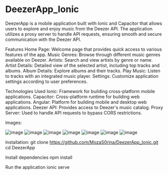 # DeezerApp_Ionic
DeezerApp is a mobile application built with Ionic and Capacitor that allows users to explore and enjoy music from the Deezer API. The application utilizes a proxy server to handle API requests, ensuring smooth and secure communication with the Deezer API.

Features
Home Page: Welcome page that provides quick access to various features of the app.
Music Genres: Browse through different music genres available on Deezer.
Artists: Search and view artists by genre or name.
Artist Details: Detailed view of the selected artist, including top tracks and albums.
Album Details: Explore albums and their tracks.
Play Music: Listen to tracks with an integrated music player.
Settings: Customize application settings according to user preferences.

Technologies Used
Ionic: Framework for building cross-platform mobile applications.
Capacitor: Cross-platform runtime for building web applications.
Angular: Platform for building mobile and desktop web applications.
Deezer API: Provides access to Deezer's music catalog.
Proxy Server: Used to handle API requests to bypass CORS restrictions.

Images: 

![image](https://github.com/MozaS0rina/DeezerApp_Ionic/assets/109519501/e672bc1d-3eee-47b8-afd1-5a1a0fd9416d)
![image](https://github.com/MozaS0rina/DeezerApp_Ionic/assets/109519501/b3146e10-cf95-4360-b1dd-0d9b20db116f)
![image](https://github.com/MozaS0rina/DeezerApp_Ionic/assets/109519501/6a9cbdac-cfb1-421c-884b-1539ae9ee1f6)
![image](https://github.com/MozaS0rina/DeezerApp_Ionic/assets/109519501/15800224-39c0-4272-8fd1-bcbb55389f5a)
![image](https://github.com/MozaS0rina/DeezerApp_Ionic/assets/109519501/c1871344-9b80-4880-bfe4-d38512967885)
![image](https://github.com/MozaS0rina/DeezerApp_Ionic/assets/109519501/78e28d8f-9b38-47d0-ae1e-74bd350d85bc)
![image](https://github.com/MozaS0rina/DeezerApp_Ionic/assets/109519501/38d00db1-ef16-40f3-9d19-f2845c01ddf1)

Installation:
git clone https://github.com/MozaS0rina/DeezerApp_Ionic.git 
cd DeezerApp

Install dependencies
npm install

Run the application
ionic serve



